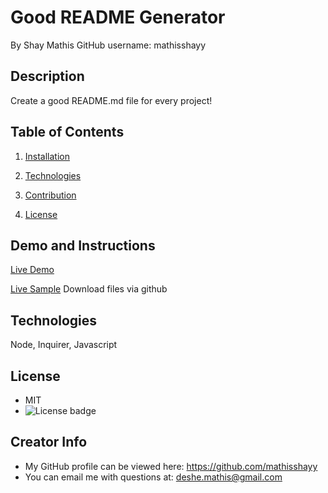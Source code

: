 # Good README Generator
  By Shay Mathis
  GitHub username: mathisshayy
  ## Description
  Create a good README.md file for every project!
  ## Table of Contents
  1. [Installation](#Installation)
  
  2. [Technologies](#Technologies)
  
  3. [Contribution](#Contribution)
  
  4. [License](#License)
  ## Demo and Instructions
  [Live Demo](https://drive.google.com/file/d/11ZsDX3pGPoUw9QA2ASvYw1NSgu49CUtd/view?usp=sharing)
  
  [Live Sample](https://drive.google.com/file/d/10IaconDm8HTMYsaHF6ThfZcn_tDAInqz/view?usp=sharing)
  Download files via github
  ## Technologies
  Node, Inquirer, Javascript
  
  ## License
  * MIT
  * ![License badge](https://img.shields.io/badge/license-MIT-green)
  ## Creator Info
  * My GitHub profile can be viewed here: https://github.com/mathisshayy
  * You can email me with questions at: deshe.mathis@gmail.com
